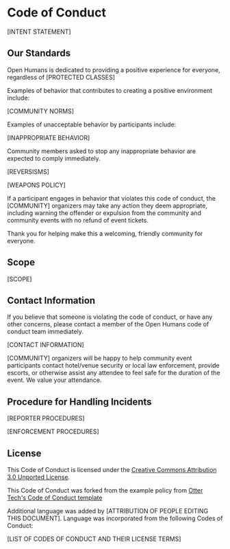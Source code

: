 # Code of Conduct

[INTENT STATEMENT]

## Our Standards

Open Humans is dedicated to providing a positive experience for everyone, regardless of [PROTECTED CLASSES]

Examples of behavior that contributes to creating a positive environment include:

[COMMUNITY NORMS] 

Examples of unacceptable behavior by participants include:

[INAPPROPRIATE BEHAVIOR]

Community members asked to stop any inappropriate behavior are expected to comply immediately.

[REVERSISMS]

[WEAPONS POLICY]

If a participant engages in behavior that violates this code of conduct, the [COMMUNITY] organizers may take any action they deem appropriate, including warning the offender or expulsion from the community and community events with no refund of event tickets.

Thank you for helping make this a welcoming, friendly community for everyone.

## Scope

[SCOPE]

## Contact Information

If you believe that someone is violating the code of conduct, or have any other concerns, please contact a member of the Open Humans code of conduct team immediately.

[CONTACT INFORMATION]

[COMMUNITY] organizers will be happy to help community event participants contact hotel/venue security or local law enforcement, provide escorts, or otherwise assist any attendee to feel safe for the duration of the event. We value your attendance.

## Procedure for Handling Incidents

[REPORTER PROCEDURES]

[ENFORCEMENT PROCEDURES] 

## License

This Code of Conduct is licensed under the [Creative Commons Attribution 3.0 Unported License](https://creativecommons.org/licenses/by/3.0/).

This Code of Conduct was forked from the example policy from [Otter Tech's Code of Conduct template](https://github.com/sagesharp/code-of-conduct-template)

Additional language was added by [ATTRIBUTION OF PEOPLE EDITING THIS DOCUMENT]. Language was incorporated from the following Codes of Conduct:

[LIST OF CODES OF CONDUCT AND THEIR LICENSE TERMS]
